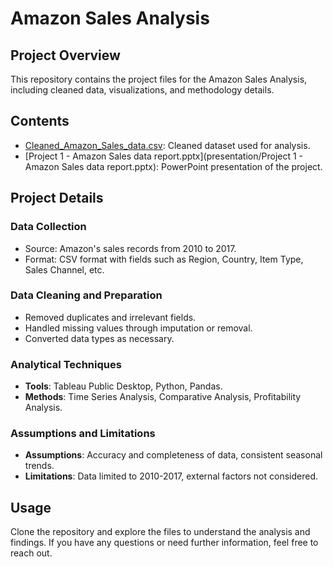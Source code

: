# Amazon Sales Analysis

## Project Overview
This repository contains the project files for the Amazon Sales Analysis, including cleaned data, visualizations, and methodology details.

## Contents
- [Cleaned_Amazon_Sales_data.csv](data/Cleaned_Amazon_Sales_data.csv): Cleaned dataset used for analysis.
- [Project 1 - Amazon Sales data report.pptx](presentation/Project 1 - Amazon Sales data report.pptx): PowerPoint presentation of the project.

## Project Details
### Data Collection
- Source: Amazon's sales records from 2010 to 2017.
- Format: CSV format with fields such as Region, Country, Item Type, Sales Channel, etc.

### Data Cleaning and Preparation
- Removed duplicates and irrelevant fields.
- Handled missing values through imputation or removal.
- Converted data types as necessary.

### Analytical Techniques
- **Tools**: Tableau Public Desktop, Python, Pandas.
- **Methods**: Time Series Analysis, Comparative Analysis, Profitability Analysis.

### Assumptions and Limitations
- **Assumptions**: Accuracy and completeness of data, consistent seasonal trends.
- **Limitations**: Data limited to 2010-2017, external factors not considered.

## Usage
Clone the repository and explore the files to understand the analysis and findings. If you have any questions or need further information, feel free to reach out.
